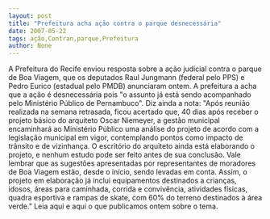 ```yaml
---
layout: post
title: "Prefeitura acha ação contra o parque desnecessária"
date: 2007-05-22
tags: ação,Contran,parque,Prefeitura
author: None
---
```

A Prefeitura do Recife enviou resposta sobre a a&ccedil;&atilde;o judicial contra o parque de Boa Viagem, que os deputados Raul Jungmann (federal pelo PPS) e Pedro Eurico (estadual pelo PMDB) anunciaram ontem.
A prefeitura a acha que a a&ccedil;&atilde;o &eacute; desnecess&aacute;ria pois &quot;o assunto j&aacute; est&aacute; sendo acompanhado pelo Minist&eacute;rio P&uacute;blico de Pernambuco&quot;.
Diz ainda a nota: &quot;Ap&oacute;s reuni&atilde;o realizada na semana retrasada, ficou acertado que, 40 dias ap&oacute;s receber o projeto b&aacute;sico do arquiteto Oscar Niemeyer, a gest&atilde;o municipal encaminhar&aacute; ao Minist&eacute;rio P&uacute;blico uma an&aacute;lise do projeto de acordo com a legisla&ccedil;&atilde;o municipal em vigor, contemplando pontos como impacto de tr&acirc;nsito e de vizinhan&ccedil;a. O escrit&oacute;rio do arquiteto ainda est&aacute; elaborando o projeto, e nenhum estudo pode ser feito antes de sua conclus&atilde;o. Vale lembrar que as sugest&otilde;es apresentadas por representantes de moradores de Boa Viagem est&atilde;o, desde o in&iacute;cio, sendo levadas em conta. Assim, o projeto em elabora&ccedil;&atilde;o j&aacute; inclui equipamentos destinados a crian&ccedil;as, idosos, &aacute;reas para caminhada, corrida e conviv&ecirc;ncia, atividades f&iacute;sicas, quadra esportiva e rampas de skate, com 60% do terreno destinados &agrave; &aacute;rea verde.&quot;
Leia aqui e aqui o que publicamos ontem sobre o tema. 